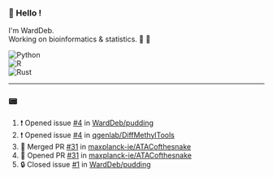 ### :robot: Hello !

I'm WardDeb.  
Working on bioinformatics & statistics. 🧬 🧪  

![Python](https://img.shields.io/badge/python-3670A0?style=for-the-badge&logo=python&logoColor=ffdd54)  
![R](https://img.shields.io/badge/r-%23276DC3.svg?style=for-the-badge&logo=r&logoColor=white)  
![Rust](https://img.shields.io/badge/rust-%23000000.svg?style=for-the-badge&logo=rust&logoColor=white)  

---

### :pager:

<!--START_SECTION:activity-->
1. ❗ Opened issue [#4](https://github.com/WardDeb/pudding/issues/4) in [WardDeb/pudding](https://github.com/WardDeb/pudding)
2. ❗ Opened issue [#4](https://github.com/qgenlab/DiffMethylTools/issues/4) in [qgenlab/DiffMethylTools](https://github.com/qgenlab/DiffMethylTools)
3. 🎉 Merged PR [#31](https://github.com/maxplanck-ie/ATACofthesnake/pull/31) in [maxplanck-ie/ATACofthesnake](https://github.com/maxplanck-ie/ATACofthesnake)
4. 💪 Opened PR [#31](https://github.com/maxplanck-ie/ATACofthesnake/pull/31) in [maxplanck-ie/ATACofthesnake](https://github.com/maxplanck-ie/ATACofthesnake)
5. 🔒 Closed issue [#1](https://github.com/WardDeb/pudding/issues/1) in [WardDeb/pudding](https://github.com/WardDeb/pudding)
<!--END_SECTION:activity-->


